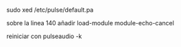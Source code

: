 sudo xed /etc/pulse/default.pa

sobre la linea 140 añadir 
load-module module-echo-cancel

reiniciar con pulseaudio -k
